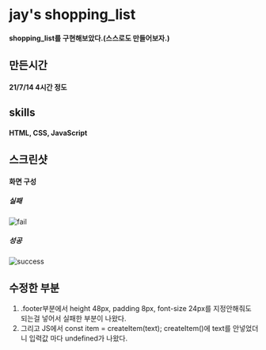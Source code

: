 # jay's shopping_list

#### shopping_list를 구현해보았다.(스스로도 만들어보자.)

## 만든시간

#### 21/7/14 4시간 정도

## skills

#### HTML, CSS, JavaScript

## 스크린샷

#### 화면 구성

##### 실패

![fail](https://user-images.githubusercontent.com/77037051/125635387-5e08ece6-6232-4940-a9dc-f2289c07df61.png)

##### 성공

![success](https://user-images.githubusercontent.com/77037051/125635379-80b6d98c-47a7-41e6-b2fe-560ba70d1837.png)

## 수정한 부분

1. .footer부분에서 height 48px, padding 8px, font-size 24px를 지정안해줘도 되는걸 넣어서 실패한 부분이 나왔다.
2. 그리고 JS에서 const item = createItem(text); createItem()에 text를 안넣었더니 입력값 마다 undefined가 나왔다.
